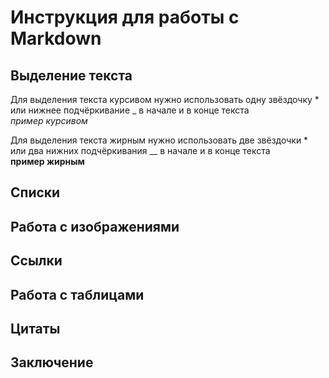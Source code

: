 # Инструкция для работы с Markdown

## Выделение текста

Для выделения текста курсивом нужно использовать одну звёздочку * или нижнее подчёркивание _ в начале и в конце текста  
*пример курсивом*  

Для выделения текста жирным нужно использовать две звёздочки * или два нижних подчёркивания __ в начале и в конце текста  
**пример жирным**

## Списки

## Работа с изображениями

## Ссылки

## Работа с таблицами

## Цитаты

## Заключение